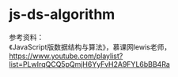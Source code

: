 # js-ds-algorithm

参考资料：<br>
《JavaScript版数据结构与算法》，慕课网lewis老师，https://www.youtube.com/playlist?list=PLwIrqQCQ5pQmjH6YyFvH2A9FYL6bBB4Ra
